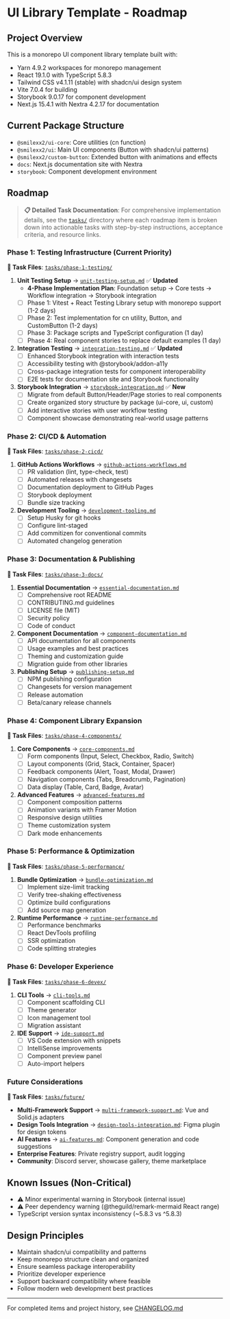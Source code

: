 # UI Library Template - Roadmap

## Project Overview

This is a monorepo UI component library template built with:

- Yarn 4.9.2 workspaces for monorepo management
- React 19.1.0 with TypeScript 5.8.3
- Tailwind CSS v4.1.11 (stable) with shadcn/ui design system
- Vite 7.0.4 for building
- Storybook 9.0.17 for component development
- Next.js 15.4.1 with Nextra 4.2.17 for documentation

## Current Package Structure

- `@smilexx2/ui-core`: Core utilities (cn function)
- `@smilexx2/ui`: Main UI components (Button with shadcn/ui patterns)
- `@smilexx2/custom-button`: Extended button with animations and effects
- `docs`: Next.js documentation site with Nextra
- `storybook`: Component development environment

## Roadmap

> **📋 Detailed Task Documentation**: For comprehensive implementation details, see the [`tasks/`](tasks/) directory where each roadmap item is broken down into actionable tasks with step-by-step instructions, acceptance criteria, and resource links.

### Phase 1: Testing Infrastructure (Current Priority)

**📁 Task Files**: [`tasks/phase-1-testing/`](tasks/phase-1-testing/)

1. **Unit Testing Setup** → [`unit-testing-setup.md`](tasks/phase-1-testing/unit-testing-setup.md) ✅ **Updated**
   - **4-Phase Implementation Plan**: Foundation setup → Core tests → Workflow integration → Storybook integration
   - [ ] Phase 1: Vitest + React Testing Library setup with monorepo support (1-2 days)
   - [ ] Phase 2: Test implementation for cn utility, Button, and CustomButton (1-2 days)
   - [ ] Phase 3: Package scripts and TypeScript configuration (1 day)
   - [ ] Phase 4: Real component stories to replace default examples (1 day)

2. **Integration Testing** → [`integration-testing.md`](tasks/phase-1-testing/integration-testing.md) ✅ **Updated**
   - [ ] Enhanced Storybook integration with interaction tests
   - [ ] Accessibility testing with @storybook/addon-a11y
   - [ ] Cross-package integration tests for component interoperability
   - [ ] E2E tests for documentation site and Storybook functionality

3. **Storybook Integration** → [`storybook-integration.md`](tasks/phase-1-testing/storybook-integration.md) ✅ **New**
   - [ ] Migrate from default Button/Header/Page stories to real components
   - [ ] Create organized story structure by package (ui-core, ui, custom)
   - [ ] Add interactive stories with user workflow testing
   - [ ] Component showcase demonstrating real-world usage patterns

### Phase 2: CI/CD & Automation

**📁 Task Files**: [`tasks/phase-2-cicd/`](tasks/phase-2-cicd/)

1. **GitHub Actions Workflows** → [`github-actions-workflows.md`](tasks/phase-2-cicd/github-actions-workflows.md)
   - [ ] PR validation (lint, type-check, test)
   - [ ] Automated releases with changesets
   - [ ] Documentation deployment to GitHub Pages
   - [ ] Storybook deployment
   - [ ] Bundle size tracking

2. **Development Tooling** → [`development-tooling.md`](tasks/phase-2-cicd/development-tooling.md)
   - [ ] Setup Husky for git hooks
   - [ ] Configure lint-staged
   - [ ] Add commitizen for conventional commits
   - [ ] Automated changelog generation

### Phase 3: Documentation & Publishing

**📁 Task Files**: [`tasks/phase-3-docs/`](tasks/phase-3-docs/)

1. **Essential Documentation** → [`essential-documentation.md`](tasks/phase-3-docs/essential-documentation.md)
   - [ ] Comprehensive root README
   - [ ] CONTRIBUTING.md guidelines
   - [ ] LICENSE file (MIT)
   - [ ] Security policy
   - [ ] Code of conduct

2. **Component Documentation** → [`component-documentation.md`](tasks/phase-3-docs/component-documentation.md)
   - [ ] API documentation for all components
   - [ ] Usage examples and best practices
   - [ ] Theming and customization guide
   - [ ] Migration guide from other libraries

3. **Publishing Setup** → [`publishing-setup.md`](tasks/phase-3-docs/publishing-setup.md)
   - [ ] NPM publishing configuration
   - [ ] Changesets for version management
   - [ ] Release automation
   - [ ] Beta/canary release channels

### Phase 4: Component Library Expansion

**📁 Task Files**: [`tasks/phase-4-components/`](tasks/phase-4-components/)

1. **Core Components** → [`core-components.md`](tasks/phase-4-components/core-components.md)
   - [ ] Form components (Input, Select, Checkbox, Radio, Switch)
   - [ ] Layout components (Grid, Stack, Container, Spacer)
   - [ ] Feedback components (Alert, Toast, Modal, Drawer)
   - [ ] Navigation components (Tabs, Breadcrumb, Pagination)
   - [ ] Data display (Table, Card, Badge, Avatar)

2. **Advanced Features** → [`advanced-features.md`](tasks/phase-4-components/advanced-features.md)
   - [ ] Component composition patterns
   - [ ] Animation variants with Framer Motion
   - [ ] Responsive design utilities
   - [ ] Theme customization system
   - [ ] Dark mode enhancements

### Phase 5: Performance & Optimization

**📁 Task Files**: [`tasks/phase-5-performance/`](tasks/phase-5-performance/)

1. **Bundle Optimization** → [`bundle-optimization.md`](tasks/phase-5-performance/bundle-optimization.md)
   - [ ] Implement size-limit tracking
   - [ ] Verify tree-shaking effectiveness
   - [ ] Optimize build configurations
   - [ ] Add source map generation

2. **Runtime Performance** → [`runtime-performance.md`](tasks/phase-5-performance/runtime-performance.md)
   - [ ] Performance benchmarks
   - [ ] React DevTools profiling
   - [ ] SSR optimization
   - [ ] Code splitting strategies

### Phase 6: Developer Experience

**📁 Task Files**: [`tasks/phase-6-devex/`](tasks/phase-6-devex/)

1. **CLI Tools** → [`cli-tools.md`](tasks/phase-6-devex/cli-tools.md)
   - [ ] Component scaffolding CLI
   - [ ] Theme generator
   - [ ] Icon management tool
   - [ ] Migration assistant

2. **IDE Support** → [`ide-support.md`](tasks/phase-6-devex/ide-support.md)
   - [ ] VS Code extension with snippets
   - [ ] IntelliSense improvements
   - [ ] Component preview panel
   - [ ] Auto-import helpers

### Future Considerations

**📁 Task Files**: [`tasks/future/`](tasks/future/)

- **Multi-Framework Support** → [`multi-framework-support.md`](tasks/future/multi-framework-support.md): Vue and Solid.js adapters
- **Design Tools Integration** → [`design-tools-integration.md`](tasks/future/design-tools-integration.md): Figma plugin for design tokens
- **AI Features** → [`ai-features.md`](tasks/future/ai-features.md): Component generation and code suggestions
- **Enterprise Features**: Private registry support, audit logging
- **Community**: Discord server, showcase gallery, theme marketplace

## Known Issues (Non-Critical)

- ⚠️ Minor experimental warning in Storybook (internal issue)
- ⚠️ Peer dependency warning (@theguild/remark-mermaid React range)
- TypeScript version syntax inconsistency (~5.8.3 vs ^5.8.3)

## Design Principles

- Maintain shadcn/ui compatibility and patterns
- Keep monorepo structure clean and organized
- Ensure seamless package interoperability
- Prioritize developer experience
- Support backward compatibility where feasible
- Follow modern web development best practices

---

For completed items and project history, see [CHANGELOG.md](./CHANGELOG.md)